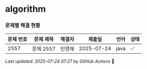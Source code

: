 # algorithm

### 문제별 해결 현황

| 문제 번호 | 문제 제목 | 해결자 | 제출일 | 언어 | 상태 |
|----------|----------|--------|--------|------|------|
| 2557 | 문제 2557 | 민영재 | 2025-07-24 | java | ✅ |---
*Last updated: 2025-07-24 07:27 by GitHub Actions* 🤖
